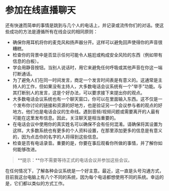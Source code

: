 # 参加在线直播聊天

还有快速而简单的事情是跳到与几个人的电话上，并记录或流传你们的对话。使这些成功的方法是遵循所有在线会议的相同原则：

-   确保你用耳机将你的麦克风和扬声器分开。这样可以避免回声使得你的声音很糟糕。
-   检查你的背景中是否显示任何可能令人尴尬或构成安全风险的东西（例如带有信息的白板）。
-   学会用静音按钮。当别人说话时，用它来避免任何呼吸或其他声音在你这一端打断通话。
-   为了避免人们在同一时间发言，商定一个发言时间表是有意义的。这通常是主持人的工作，但如果没有主持人，大多数电话会议系统有一个"举手"功能。与其打断别人的发言，这是个好办法，可以要求接下来提出你的观点。
-   大多数电话会议系统也有一个聊天窗口，你可以在里面输入东西。这不仅是一个发布你讨论的链接和资源的好地方，也是验证另一个会议参与者的观点的好地方。他们也是电话会议的生命线。遇到音频/视频问题或需要离开的人最有可能在这里发布信息。因此，关注聊天是相当重要的。
-   在电话会议中使用你的真实姓名可以确保不会有任何混淆。请确保将其设置为这样。大多数系统也有更多的个人资料设置，在那里添加更多的信息是有意义的，因为点击你的名字的人将得到这些信息。
-   检查是否有电话录音。重要的是，你要在事后观看你所做的事情，并了解你如何能够改进。

> **提示：**你不需要等待正式的电话会议并参加这些会议。

在任何情况下，了解各种会议系统是一个好主意。最近，这一直是头号沟通方式，目前我这台电脑上有八个不同的系统，因为每个电话都想使用不同的系统。幸运的是，它们都以类似的方式工作。